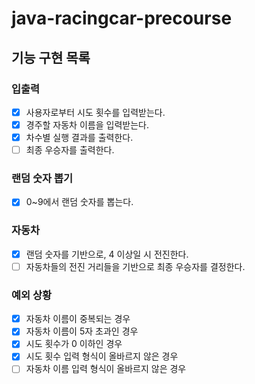 # java-racingcar-precourse

## 기능 구현 목록

### 입출력

- [x] 사용자로부터 시도 횟수를 입력받는다.
- [x] 경주할 자동차 이름을 입력받는다.
- [x] 차수별 실행 결과를 출력한다.
- [ ] 최종 우승자를 출력한다.

### 랜덤 숫자 뽑기

- [x] 0~9에서 랜덤 숫자를 뽑는다.

### 자동차

- [x] 랜덤 숫자를 기반으로, 4 이상일 시 전진한다.
- [ ] 자동차들의 전진 거리들을 기반으로 최종 우승자를 결정한다.

### 예외 상황

- [x] 자동차 이름이 중복되는 경우
- [x] 자동차 이름이 5자 초과인 경우
- [x] 시도 횟수가 0 이하인 경우
- [x] 시도 횟수 입력 형식이 올바르지 않은 경우
- [ ] 자동차 이름 입력 형식이 올바르지 않은 경우
